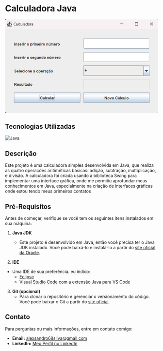 # Calculadora Java

![Imagem da tela](images/imagem_tela.png)

## Tecnologias Utilizadas

<div style="display: inline_block">    
  <img alin="center" alt="Java" src="https://cdn.jsdelivr.net/gh/devicons/devicon@latest/icons/java/java-original.svg" alt="Java" width="70" height="70"/> 
</div>

## Descrição

Este projeto é uma calculadora simples desenvolvida em Java, que realiza as quatro operações aritiméticas básicas: adição, subtração, multiplicação, e divisão. A calculadora foi criada
usando a biblioteca Swing para implementar uma interface gráfica, onde me permitiu aprofundar meus conhecimentos em Java, especialmente na criação de interfaces gráficas onde estou tendo meus primeiros contatos 

## Pré-Requisitos

Antes de começar, verifique se você tem os seguintes itens instalados em sua máquina:

1. **Java JDK**
   - Este projeto é desenvolvido em Java, então você precisa ter o Java JDK instalado. Você pode baixá-lo e instalá-lo a partir do [site oficial da Oracle](https://www.oracle.com/java/technologies/javase-jdk11-downloads.html).

2. **IDE**
  - Uma IDE de sua preferência. eu indico:
     - [Eclipse](https://www.eclipse.org/downloads/)
     - [Visual Studio Code](https://code.visualstudio.com/) com a extensão Java para VS Code

3. **Git (opcional)**
   - Para clonar o repositório e gerenciar o versionamento do código. Você pode baixar o Git a partir do [site oficial](https://git-scm.com/).

## Contato

Para perguntas ou mais informações, entre em contato comigo:

- **Email:** alexsandro68silva@gmail.com
- **LinkedIn:** [Meu Perfil no LinkedIn](https://www.linkedin.com/in/alexsandro-silva-228836197/)
